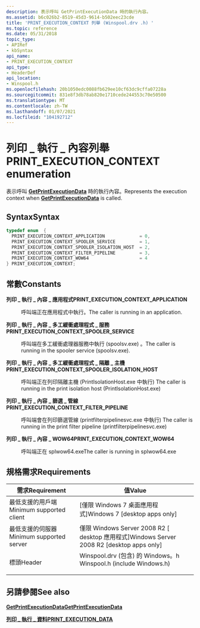 ```yaml
---
description: 表示呼叫 GetPrintExecutionData 時的執行內容。
ms.assetid: b6c026b2-8519-45d3-9614-b502eec23cde
title: 'PRINT_EXECUTION_CONTEXT 列舉 (Winspool.drv .h) '
ms.topic: reference
ms.date: 05/31/2018
topic_type:
- APIRef
- kbSyntax
api_name:
- PRINT_EXECUTION_CONTEXT
api_type:
- HeaderDef
api_location:
- Winspool.h
ms.openlocfilehash: 20b1050edc0088fb629ee10cf63dc9cffa07228a
ms.sourcegitcommit: 831e8f3db78ab820e1710cede244553c70e50500
ms.translationtype: MT
ms.contentlocale: zh-TW
ms.lasthandoff: 01/07/2021
ms.locfileid: "104192712"
---
```

# <a name="print_execution_context-enumeration"></a><span data-ttu-id="4018e-103">列印 \_ 執行 \_ 內容列舉</span><span class="sxs-lookup"><span data-stu-id="4018e-103">PRINT\_EXECUTION\_CONTEXT enumeration</span></span>

<span data-ttu-id="4018e-104">表示呼叫 [**GetPrintExecutionData**](getprintexecutiondata.md) 時的執行內容。</span><span class="sxs-lookup"><span data-stu-id="4018e-104">Represents the execution context when [**GetPrintExecutionData**](getprintexecutiondata.md) is called.</span></span>

## <a name="syntax"></a><span data-ttu-id="4018e-105">Syntax</span><span class="sxs-lookup"><span data-stu-id="4018e-105">Syntax</span></span>


```C++
typedef enum  { 
  PRINT_EXECUTION_CONTEXT_APPLICATION             = 0,
  PRINT_EXECUTION_CONTEXT_SPOOLER_SERVICE         = 1,
  PRINT_EXECUTION_CONTEXT_SPOOLER_ISOLATION_HOST  = 2,
  PRINT_EXECUTION_CONTEXT_FILTER_PIPELINE         = 3,
  PRINT_EXECUTION_CONTEXT_WOW64                   = 4
} PRINT_EXECUTION_CONTEXT;
```



## <a name="constants"></a><span data-ttu-id="4018e-106">常數</span><span class="sxs-lookup"><span data-stu-id="4018e-106">Constants</span></span>

<dl> <dt>

<span data-ttu-id="4018e-107"><span id="PRINT_EXECUTION_CONTEXT_APPLICATION"></span><span id="print_execution_context_application"></span>**列印 \_ 執行 \_ 內容 \_ 應用程式**</span><span class="sxs-lookup"><span data-stu-id="4018e-107"><span id="PRINT_EXECUTION_CONTEXT_APPLICATION"></span><span id="print_execution_context_application"></span>**PRINT\_EXECUTION\_CONTEXT\_APPLICATION**</span></span>
</dt> <dd>

<span data-ttu-id="4018e-108">呼叫端正在應用程式中執行。</span><span class="sxs-lookup"><span data-stu-id="4018e-108">The caller is running in an application.</span></span>

</dd> <dt>

<span data-ttu-id="4018e-109"><span id="PRINT_EXECUTION_CONTEXT_SPOOLER_SERVICE"></span><span id="print_execution_context_spooler_service"></span>**列印 \_ 執行 \_ 內容 \_ 多工緩衝處理程式 \_ 服務**</span><span class="sxs-lookup"><span data-stu-id="4018e-109"><span id="PRINT_EXECUTION_CONTEXT_SPOOLER_SERVICE"></span><span id="print_execution_context_spooler_service"></span>**PRINT\_EXECUTION\_CONTEXT\_SPOOLER\_SERVICE**</span></span>
</dt> <dd>

<span data-ttu-id="4018e-110">呼叫端在多工緩衝處理器服務中執行 (spoolsv.exe) 。</span><span class="sxs-lookup"><span data-stu-id="4018e-110">The caller is running in the spooler service (spoolsv.exe).</span></span>

</dd> <dt>

<span data-ttu-id="4018e-111"><span id="PRINT_EXECUTION_CONTEXT_SPOOLER_ISOLATION_HOST"></span><span id="print_execution_context_spooler_isolation_host"></span>**列印 \_ 執行 \_ 內容 \_ 多工緩衝處理程式 \_ 隔離 \_ 主機**</span><span class="sxs-lookup"><span data-stu-id="4018e-111"><span id="PRINT_EXECUTION_CONTEXT_SPOOLER_ISOLATION_HOST"></span><span id="print_execution_context_spooler_isolation_host"></span>**PRINT\_EXECUTION\_CONTEXT\_SPOOLER\_ISOLATION\_HOST**</span></span>
</dt> <dd>

<span data-ttu-id="4018e-112">呼叫端正在列印隔離主機 (PrintIsolationHost.exe 中執行) </span><span class="sxs-lookup"><span data-stu-id="4018e-112">The caller is running in the print isolation host (PrintIsolationHost.exe)</span></span>

</dd> <dt>

<span data-ttu-id="4018e-113"><span id="PRINT_EXECUTION_CONTEXT_FILTER_PIPELINE"></span><span id="print_execution_context_filter_pipeline"></span>**列印 \_ 執行 \_ 內容 \_ 篩選 \_ 管線**</span><span class="sxs-lookup"><span data-stu-id="4018e-113"><span id="PRINT_EXECUTION_CONTEXT_FILTER_PIPELINE"></span><span id="print_execution_context_filter_pipeline"></span>**PRINT\_EXECUTION\_CONTEXT\_FILTER\_PIPELINE**</span></span>
</dt> <dd>

<span data-ttu-id="4018e-114">呼叫端會在列印篩選管線 (printfilterpipelinesvc.exe 中執行) </span><span class="sxs-lookup"><span data-stu-id="4018e-114">The caller is running in the print filter pipeline (printfilterpipelinesvc.exe)</span></span>

</dd> <dt>

<span data-ttu-id="4018e-115"><span id="PRINT_EXECUTION_CONTEXT_WOW64"></span><span id="print_execution_context_wow64"></span>**列印 \_ 執行 \_ 內容 \_ WOW64**</span><span class="sxs-lookup"><span data-stu-id="4018e-115"><span id="PRINT_EXECUTION_CONTEXT_WOW64"></span><span id="print_execution_context_wow64"></span>**PRINT\_EXECUTION\_CONTEXT\_WOW64**</span></span>
</dt> <dd>

<span data-ttu-id="4018e-116">呼叫端正在 splwow64.exe</span><span class="sxs-lookup"><span data-stu-id="4018e-116">The caller is running in splwow64.exe</span></span>

</dd> </dl>

## <a name="requirements"></a><span data-ttu-id="4018e-117">規格需求</span><span class="sxs-lookup"><span data-stu-id="4018e-117">Requirements</span></span>



| <span data-ttu-id="4018e-118">需求</span><span class="sxs-lookup"><span data-stu-id="4018e-118">Requirement</span></span> | <span data-ttu-id="4018e-119">值</span><span class="sxs-lookup"><span data-stu-id="4018e-119">Value</span></span> |
|-------------------------------------|-----------------------------------------------------------------------------------------------------------|
| <span data-ttu-id="4018e-120">最低支援的用戶端</span><span class="sxs-lookup"><span data-stu-id="4018e-120">Minimum supported client</span></span><br/> | <span data-ttu-id="4018e-121">\[僅限 Windows 7 桌面應用程式\]</span><span class="sxs-lookup"><span data-stu-id="4018e-121">Windows 7 \[desktop apps only\]</span></span><br/>                                                                |
| <span data-ttu-id="4018e-122">最低支援的伺服器</span><span class="sxs-lookup"><span data-stu-id="4018e-122">Minimum supported server</span></span><br/> | <span data-ttu-id="4018e-123">僅限 Windows Server 2008 R2 \[ desktop 應用程式\]</span><span class="sxs-lookup"><span data-stu-id="4018e-123">Windows Server 2008 R2 \[desktop apps only\]</span></span><br/>                                                   |
| <span data-ttu-id="4018e-124">標頭</span><span class="sxs-lookup"><span data-stu-id="4018e-124">Header</span></span><br/>                   | <dl> <span data-ttu-id="4018e-125"><dt>Winspool.drv (包含) 的 Windows。h </dt></span><span class="sxs-lookup"><span data-stu-id="4018e-125"><dt>Winspool.h (include Windows.h)</dt></span></span> </dl> |



## <a name="see-also"></a><span data-ttu-id="4018e-126">另請參閱</span><span class="sxs-lookup"><span data-stu-id="4018e-126">See also</span></span>

<dl> <dt>

[<span data-ttu-id="4018e-127">**GetPrintExecutionData**</span><span class="sxs-lookup"><span data-stu-id="4018e-127">**GetPrintExecutionData**</span></span>](getprintexecutiondata.md)
</dt> <dt>

[<span data-ttu-id="4018e-128">**列印 \_ 執行 \_ 資料**</span><span class="sxs-lookup"><span data-stu-id="4018e-128">**PRINT\_EXECUTION\_DATA**</span></span>](print-execution-data.md)
</dt> </dl>

 

 




